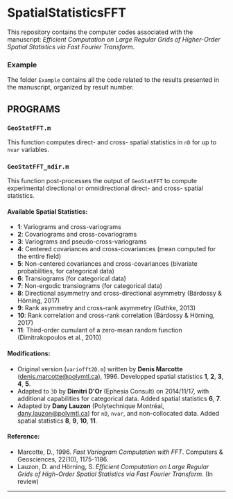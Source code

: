# SpatialStatisticsFFT

This repository contains the computer codes associated with the manuscript: *Efficient Computation on Large Regular Grids of Higher-Order Spatial Statistics via Fast Fourier Transform*.

### Example
The folder `Example` contains all the code related to the results presented in the manuscript, organized by result number.

## PROGRAMS

### `GeoStatFFT.m`
This function computes direct- and cross- spatial statistics in `nD` for up to `nvar` variables.

### `GeoStatFFT_ndir.m`
This function post-processes the output of `GeoStatFFT` to compute experimental directional or omnidirectional direct- and cross- spatial statistics.

#### Available Spatial Statistics:
- **1**: Variograms and cross-variograms
- **2**: Covariograms and cross-covariograms
- **3**: Variograms and pseudo-cross-variograms
- **4**: Centered covariances and cross-covariances (mean computed for the entire field)
- **5**: Non-centered covariances and cross-covariances (bivariate probabilities, for categorical data)
- **6**: Transiograms (for categorical data)
- **7**: Non-ergodic transiograms (for categorical data)
- **8**: Directional asymmetry and cross-directional asymmetry (Bárdossy & Hörning, 2017)
- **9**: Rank asymmetry and cross-rank asymmetry (Guthke, 2013)
- **10**: Rank correlation and cross-rank correlation (Bárdossy & Hörning, 2017)
- **11**: Third-order cumulant of a zero-mean random function (Dimitrakopoulos et al., 2010)

#### Modifications:
- Original version (`variofft2D.m`) written by **Denis Marcotte** (denis.marcotte@polymtl.ca), 1996. Developped spatial statistics **1**, **2**, **3**, **4**, **5**. 
- Adapted to `3D` by **Dimitri D'Or** (Ephesia Consult) on 2014/11/17, with additional capabilities for categorical data.  Added spatial statistics **6**, **7**. 
- Adapted by **Dany Lauzon** (Polytechnique Montréal, dany.lauzon@polymtl.ca) for `nD`, `nvar`, and non-collocated data. Added spatial statistics **8**, **9**, **10**, **11**. 

#### Reference:
- Marcotte, D., 1996. *Fast Variogram Computation with FFT*. Computers & Geosciences, 22(10), 1175-1186.
- Lauzon, D. and Hörning, S. *Efficient Computation on Large Regular Grids of High-Order Spatial Statistics via Fast Fourier Transform*. (In review)

---

